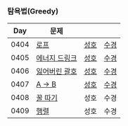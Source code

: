 ### 탐욕법(Greedy)

| Day  | 문제                                                   |                               |                               |
| ---- | ------------------------------------------------------ | ----------------------------- | ----------------------------- |
| 0404 | [로프](https://www.acmicpc.net/problem/2217)           | [성호](0404/2217_0404_sh.kt)  | [수경](0404/2217_0404_sk.js)  |
| 0405 | [에너지 드링크](https://www.acmicpc.net/problem/20115) | [성호](0405/20115_0405_sh.kt) | [수경](0405/20115_0405_sk.js) |
| 0406 | [잃어버린 괄호](https://www.acmicpc.net/problem/1541)  | [성호](0406/1541_0406_sh.kt)  | [수경](0406/1541_0406_sk.js)  |
| 0407 | [A → B](https://www.acmicpc.net/problem/16953)         | [성호](0407/16953_0407_sh.kt) | [수경](0407/16953_0407_sk.js) |
| 0408 | [꿀 따기](https://www.acmicpc.net/problem/21758)       | 성호                          | 수경                          |
| 0409 | [행렬](https://www.acmicpc.net/problem/1080)           | 성호                          | 수경                          |
